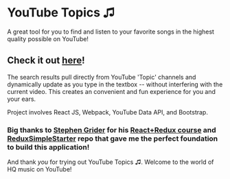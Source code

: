 # YouTube Topics ♫

A great tool for you to find and listen to your favorite songs in the highest quality possible on YouTube!

## Check it out [here](https://albertchanged.github.io/YouTube-Topics/)!

The search results pull directly from YouTube 'Topic' channels and dynamically update as you type in the textbox -- without interfering with the current video. This creates an convenient and fun experience for you and your ears.

Project involves React JS, Webpack, YouTube Data API, and Bootstrap.

### Big thanks to [Stephen Grider](https://github.com/StephenGrider) for his [React+Redux course](https://www.udemy.com/react-redux/) and [ReduxSimpleStarter](https://github.com/StephenGrider/ReduxSimpleStarter.git) repo that gave me the perfect foundation to build this application!

And thank *you* for trying out YouTube Topics ♫. Welcome to the world of HQ music on YouTube!
